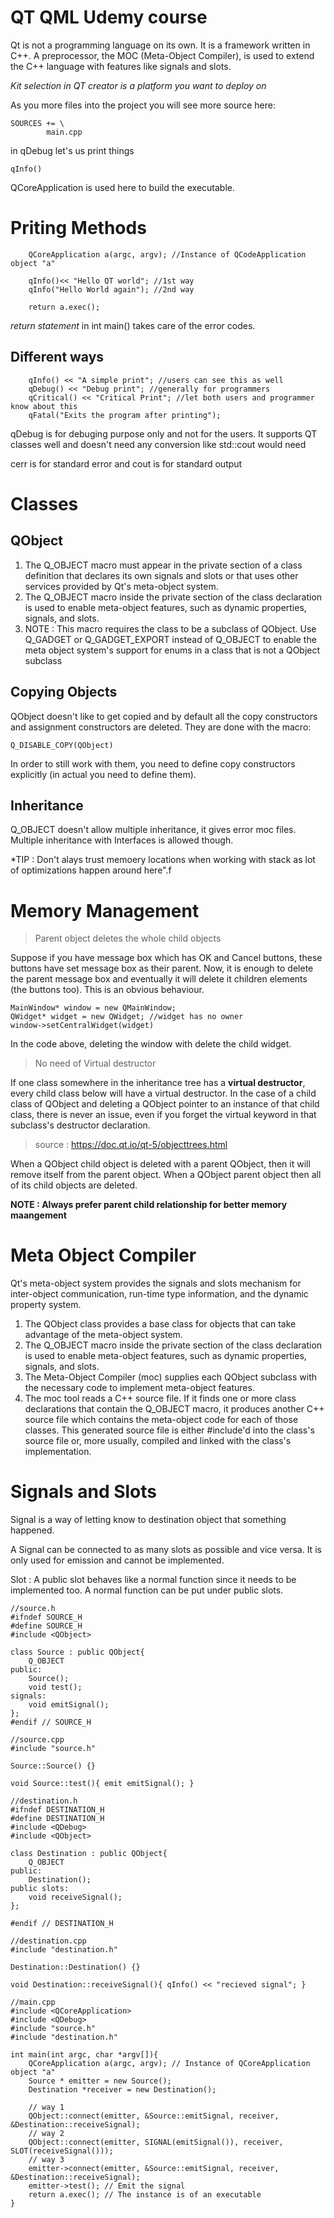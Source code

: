 # QT QML Udemy course

Qt is not a programming language on its own. It is a framework written in C++. 
A preprocessor, the MOC (Meta-Object Compiler), is used to extend the C++ language with features like signals and slots.


*Kit selection in QT creator is a platform you want to deploy on*

As you more files into the project you will see more source here:
```
SOURCES += \
        main.cpp
```

in qDebug let's us print things
```
qInfo() 
```

QCoreApplication is used here to build the executable.

# Priting Methods
```
    QCoreApplication a(argc, argv); //Instance of QCodeApplication object "a"

    qInfo()<< "Hello QT world"; //1st way
    qInfo("Hello World again"); //2nd way

    return a.exec(); 

```
*return statement* in int main() takes care of the error codes.


## Different ways

```
    qInfo() << "A simple print"; //users can see this as well
    qDebug() << "Debug print"; //generally for programmers
    qCritical() << "Critical Print"; //let both users and programmer know about this
    qFatal("Exits the program after printing");
```

qDebug is for debuging purpose only and not for the users. It supports QT classes well and doesn't need any conversion like std::cout would need

cerr is for standard error and cout is for standard output


# Classes

## QObject
1. The Q_OBJECT macro must appear in the private section of a class definition that declares its own signals and slots or that uses other services provided by Qt's meta-object system.
2. The Q_OBJECT macro inside the private section of the class declaration is used to enable meta-object features, such as dynamic properties, signals, and slots.
3. NOTE : This macro requires the class to be a subclass of QObject. Use Q_GADGET or Q_GADGET_EXPORT instead of Q_OBJECT to enable the meta object system's support for enums in a class that is not a QObject subclass


## Copying Objects
QObject doesn't like to get copied and by default all the copy constructors and assignment constructors are deleted.
They are done with the macro:
```
Q_DISABLE_COPY(QObject)
```
In order to still work with them, you need to define copy constructors explicitly (in actual you need to define them).

## Inheritance
Q_OBJECT doesn't allow multiple inheritance, it gives error moc files.
Multiple inheritance with Interfaces is allowed though.

*TIP : Don't alays trust memoery locations when working with stack as lot of optimizations happen around here".f

# Memory Management

> Parent object deletes the whole child objects

Suppose if you have message box which has OK and Cancel buttons, these buttons have set message box as their parent.
Now, it is enough to delete the parent message box and eventually it will delete it children elements (the buttons too).
This is an obvious behaviour.

```
MainWindow* window = new QMainWindow;
QWidget* widget = new QWidget; //widget has no owner
window->setCentralWidget(widget)
```
In the code above, deleting the window with delete the child widget.

>No need of Virtual destructor

If one class somewhere in the inheritance tree has a **virtual destructor**, every child class below will have a virtual destructor. In the case of a child class of QObject and deleting a QObject pointer to an instance of that child class, there is never an issue, even if you forget the virtual keyword in that subclass's destructor declaration.

> source : https://doc.qt.io/qt-5/objecttrees.html

When a QObject child object is deleted with a parent QObject, then it will remove itself from the parent object.
When a QObject parent object then all of its child objects are deleted.

**NOTE : Always prefer parent child relationship for better memory maangement**

# Meta Object Compiler
Qt's meta-object system provides the signals and slots mechanism for inter-object communication, run-time type information, and the dynamic property system.

1. The QObject class provides a base class for objects that can take advantage of the meta-object system.
2. The Q_OBJECT macro inside the private section of the class declaration is used to enable meta-object features, such as dynamic properties, signals, and slots.
3. The Meta-Object Compiler (moc) supplies each QObject subclass with the necessary code to implement meta-object features.
4. The moc tool reads a C++ source file. If it finds one or more class declarations that contain the Q_OBJECT macro, it produces another C++ source file which contains the meta-object code for each of those classes. This generated source file is either #include'd into the class's source file or, more usually, compiled and linked with the class's implementation.



# Signals and Slots
Signal is a way of letting know to destination object that something happened.

A Signal can be connected to as many slots as possible and vice versa. It is only used for emission and cannot be implemented.

Slot : A public slot behaves like a normal function since it needs to be implemented too. A normal function can be put under public slots.

```
//source.h
#ifndef SOURCE_H
#define SOURCE_H
#include <QObject>

class Source : public QObject{
    Q_OBJECT
public:
    Source();
    void test();
signals:
    void emitSignal();
};
#endif // SOURCE_H
```
```
//source.cpp
#include "source.h"

Source::Source() {}

void Source::test(){ emit emitSignal(); }
```

```
//destination.h
#ifndef DESTINATION_H
#define DESTINATION_H
#include <QDebug>
#include <QObject>

class Destination : public QObject{
    Q_OBJECT
public:
    Destination();
public slots:
    void receiveSignal();
};

#endif // DESTINATION_H
```

```
//destination.cpp
#include "destination.h"

Destination::Destination() {}

void Destination::receiveSignal(){ qInfo() << "recieved signal"; }
```

```
//main.cpp
#include <QCoreApplication>
#include <QDebug>
#include "source.h"
#include "destination.h"

int main(int argc, char *argv[]){
    QCoreApplication a(argc, argv); // Instance of QCoreApplication object "a"
    Source * emitter = new Source();
    Destination *receiver = new Destination();

    // way 1
    QObject::connect(emitter, &Source::emitSignal, receiver, &Destination::receiveSignal);
    // way 2
    QObject::connect(emitter, SIGNAL(emitSignal()), receiver, SLOT(receiveSignal()));
    // way 3
    emitter->connect(emitter, &Source::emitSignal, receiver, &Destination::receiveSignal);
    emitter->test(); // Emit the signal
    return a.exec(); // The instance is of an executable
}
```






